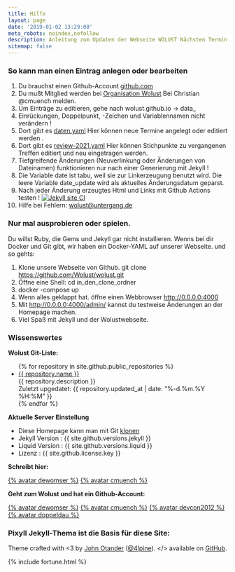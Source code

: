 ```yaml
---
title: Hilfe
layout: page
date: '2019-01-02 13:29:00'
meta_robots: noindex,nofollow
description: Anleitung zum Updaten der Webseite WOLUST Nächsten Termin und Zusammenfassung
sitemap: false
---
```


### So kann man einen Eintrag anlegen oder bearbeiten


1. Du brauchst einen Github-Account [github.com](https://github.com/)
2. Du mußt Mitglied werden bei [Organisation Wolust](https://github.com/Wolust) Bei  Christian @cmuench melden.
3. Um Einträge zu editieren, gehe nach wolust.github.io  -> data_
13. <span class="red">Einrückungen, Doppelpunkt, -Zeichen und Variablennamen nicht verändern !</span>
4. Dort gibt es [daten.yaml](https://github.com/Wolust/wolust.github.io/blob/master/_data/daten.yaml) Hier können neue Termine angelegt oder editiert werden .
5. Dort gibt es [review-2021.yaml](https://github.com/Wolust/wolust.github.io/blob/master/_data/review-2021.yaml) Hier können Stichpunkte zu vergangenen Treffen editiert und neu eingetragen werden. 
7. Tiefgreifende  Änderungen (Neuverlinkung oder Änderungen von Dateinamen)  funktionieren nur  nach einer Generierung mit Jekyll  !
8. Die Variable date ist tabu, weil sie zur Linkerzeugung benutzt wird. Die leere Variable date_update wird als aktuelles Änderungsdatum geparst. 
9. Nach jeder  Änderung erzeugtes Html und Links mit Github Actions testen ! [![Jekyll site CI](https://github.com/Wolust/wolust.github.io/actions/workflows/jekyll.yml/badge.svg)](https://github.com/Wolust/wolust.github.io/actions/workflows/jekyll.yml)
10. Hilfe bei Fehlern: wolust@untergang.de

### Nur mal ausprobieren oder spielen.

Du willst Ruby, die Gems und Jekyll gar nicht installieren.  Wenns bei dir Docker und Git gibt, wir haben ein Docker-YAML auf unserer Webseite.
und so gehts:
1. Klone unsere Webseite von Github. git clone https://github.com/Wolust/wolust.git
2. Öffne eine Shell: cd in_den_clone_ordner
3. docker -compose up
4. Wenn alles geklappt hat. öffne einen Webbrowser http://0.0.0.0:4000
5. Mit http://0.0.0.0:4000/admin/ kannst du testweise Änderungen an der Homepage machen. 
6. Viel Spaß mit Jekyll und der Wolustwebseite.

### Wissenswertes
<strong>Wolust Git-Liste:</strong>
<ul>
 {% for repository in site.github.public_repositories %}
<li> <a href="{{ repository.html_url }}">{{ repository.name }}</a>
<br />
{{ repository.description }}
<br />
Zuletzt upgedatet: {{ repository.updated_at | date: "%-d.%m.%Y %H:%M" }}
</li>
{% endfor %}
</ul>

<strong>Aktuelle Server Einstellung</strong>
<ul>
<li>Diese Homepage kann man mit Git <a href="{{ site.github.clone_url }}">klonen</a></li>
<li>Jekyll Version : {{ site.github.versions.jekyll }}</li>
<li>Liquid Version : {{ site.github.versions.liquid }}</li>
<li>Lizenz : {{ site.github.license.key }}</li>
</ul>

**Schreibt hier:**

[{% avatar dewomser %}](https://github.com/dewomser) [{% avatar cmuench %}](https://github.com/cmuench)

**Geht zum Wolust und hat ein Github-Account:**

[{% avatar dewomser %}](https://github.com/dewomser) [{% avatar cmuench %}](https://github.com/cmuench) [{% avatar devcon2012 %}](https://github.com/devcon2012) [{% avatar doppeldau %}](https://github.com/doppeldau)

### Pixyll Jekyll-Thema ist die  Basis für diese Site:
Theme crafted with &lt;3 by <a href="http://johnotander.com">John Otander</a> (<a href="https://twitter.com/4lpine">@4lpine</a>).
&lt;/&gt; available on <a href="https://github.com/johnotander/pixyll">GitHub</a>.



 {% include fortune.html %}
